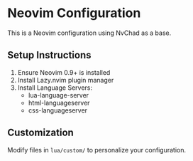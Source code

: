 # Neovim Configuration

This is a Neovim configuration using NvChad as a base.

## Setup Instructions

1. Ensure Neovim 0.9+ is installed
2. Install Lazy.nvim plugin manager
3. Install Language Servers:
   - lua-language-server
   - html-languageserver
   - css-languageserver

## Customization

Modify files in `lua/custom/` to personalize your configuration.
